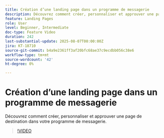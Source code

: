```yaml
---
title: Création d’une landing page dans un programme de messagerie
description: Découvrez comment créer, personnaliser et approuver une page de destination dans votre programme de messagerie.
feature: Landing Pages
role: User
level: Beginner, Intermediate
doc-type: Feature Video
duration: 242
last-substantial-update: 2025-08-07T00:00:00Z
jira: KT-18710
source-git-commit: b4a9e2361ff3af20bfc68ae37c9ecdbb056c38e6
workflow-type: tm+mt
source-wordcount: '42'
ht-degree: 0%

---
```



# Création d’une landing page dans un programme de messagerie

Découvrez comment créer, personnaliser et approuver une page de destination dans votre programme de messagerie.

>[!VIDEO](https://video.tv.adobe.com/v/3470631/?learn=on&enablevpops)
